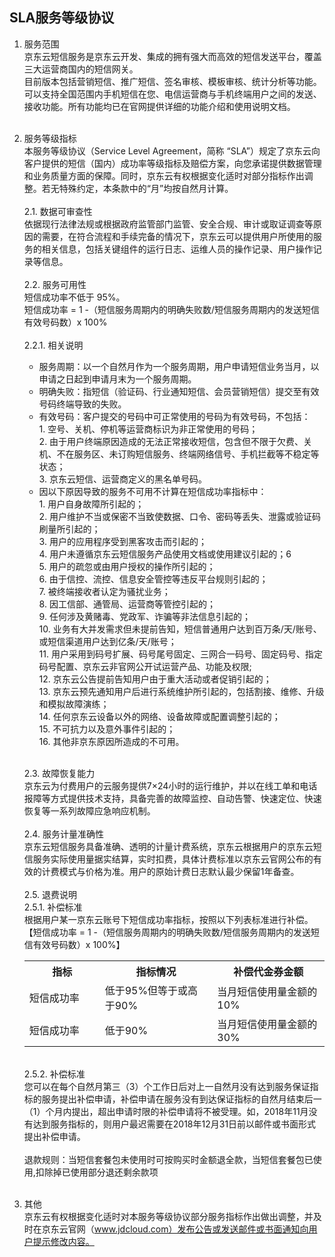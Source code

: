 ## SLA服务等级协议 <br>

1. 服务范围<br>
京东云短信服务是京东云开发、集成的拥有强大而高效的短信发送平台，覆盖三大运营商国内的短信网关。<br>
目前版本包括营销短信、推广短信、签名审核、模板审核、统计分析等功能。可以支持全国范围内手机短信在您、电信运营商与手机终端用户之间的发送、接收功能。所有功能均已在官网提供详细的功能介绍和使用说明文档。<br><br>
2. 服务等级指标<br>
本服务等级协议（Service Level Agreement，简称 “SLA”）规定了京东云向客户提供的短信（国内）成功率等级指标及赔偿方案，向您承诺提供数据管理和业务质量方面的保障。同时，京东云有权根据变化适时对部分指标作出调整。若无特殊约定，本条款中的“月”均按自然月计算。<br><br>
    2.1. 数据可审查性<br>
    依据现行法律法规或根据政府监管部门监管、安全合规、审计或取证调查等原因的需要，在符合流程和手续完备的情况下，京东云可以提供用户所使用的服务的相关信息，包括关键组件的运行日志、运维人员的操作记录、用户操作记录等信息。<br><br>
    2.2. 服务可用性<br>
    短信成功率不低于 95%。<br>
    短信成功率 = 1 -（短信服务周期内的明确失败数/短信服务周期内的发送短信有效号码数）x 100%<br><br>
    2.2.1. 相关说明<br>
    - 服务周期：以一个自然月作为一个服务周期，用户申请短信业务当月，以申请之日起到申请月末为一个服务周期。<br>
    - 明确失败：指短信（验证码、行业通知短信、会员营销短信）提交至有效号码终端导致的失败。<br>
    - 有效号码：客户提交的号码中可正常使用的号码为有效号码，不包括：<br>
            1.	空号、关机、停机等运营商标识为非正常使用的号码；<br>
            2.	由于用户终端原因造成的无法正常接收短信，包含但不限于欠费、关机、不在服务区、未订购短信服务、终端网络信号、手机拦截等不稳定等状态；<br>
            3.	京东云短信、运营商定义的黑名单号码。<br> 
    - 因以下原因导致的服务不可用不计算在短信成功率指标中：<br>
            1.	用户自身故障所引起的；<br>
            2.	用户维护不当或保密不当致使数据、口令、密码等丢失、泄露或验证码刷量所引起的；<br>
            3.	用户的应用程序受到黑客攻击而引起的；<br>
            4.	用户未遵循京东云短信服务产品使用文档或使用建议引起的；6<br>
            5.	用户的疏忽或由用户授权的操作所引起的；<br>
            6.	由于信控、流控、信息安全管控等违反平台规则引起的；<br>
            7.	被终端接收者认定为骚扰业务；<br>
            8.	因工信部、通管局、运营商等管控引起的；<br>
            9.	任何涉及黄赌毒、党政军、诈骗等非法信息引起的；<br>
            10.	业务有大并发需求但未提前告知，短信普通用户达到百万条/天/账号、或短信渠道用户达到亿条/天/账号；<br>
            11.	用户采用到码号扩展、码号尾号固定、三网合一码号、固定码号、指定码号配置、京东云非官网公开试运营产品、功能及权限;<br>
            12.	京东云公告提前告知用户由于重大活动或者促销引起的；<br>
            13.	京东云预先通知用户后进行系统维护所引起的，包括割接、维修、升级和模拟故障演练；<br>
            14.	任何京东云设备以外的网络、设备故障或配置调整引起的；<br>
            15.	不可抗力以及意外事件引起的；<br>
            16.	其他非京东原因所造成的不可用。<br><br>

    2.3. 故障恢复能力<br>
    京东云为付费用户的云服务提供7×24小时的运行维护，并以在线工单和电话报障等方式提供技术支持，具备完善的故障监控、自动告警、快速定位、快速恢复等一系列故障应急响应机制。<br><br>
    2.4. 服务计量准确性<br>
    京东云短信服务具备准确、透明的计量计费系统，京东云根据用户的京东云短信服务实际使用量据实结算，实时扣费，具体计费标准以京东云官网公布的有效的计费模式与价格为准。用户的原始计费日志默认最少保留1年备查。<br><br>
    2.5. 退费说明<br>
    2.5.1. 补偿标准<br>
    根据用户某一京东云账号下短信成功率指标，按照以下列表标准进行补偿。<br>
    【短信成功率 = 1 -（短信服务周期内的明确失败数/短信服务周期内的发送短信有效号码数）x 100%】<br>    
    <table>
         <tr align="center">
            <th width="200">指标</th>
            <th width="300">指标情况</th>
            <th width="300">补偿代金券金额</th>
         </tr>
          <tr>
             <td>短信成功率</td>
             <td>低于95%但等于或高于90%</td>
             <td>当月短信使用量金额的10%</td>
          </tr>
          <tr>
             <td>短信成功率</td>
             <td>低于90%</td>
             <td>当月短信使用量金额的30%</td>
          </tr>
    </table><br>
    2.5.2. 补偿标准<br>
    您可以在每个自然月第三（3）个工作日后对上一自然月没有达到服务保证指标的服务提出补偿申请，补偿申请在服务没有到达保证指标的自然月结束后一（1）个月内提出，超出申请时限的补偿申请将不被受理。如，2018年11月没有达到服务指标的，则用户最迟需要在2018年12月31日前以邮件或书面形式提出补偿申请。<br><br>
    退款规则：当短信套餐包未使用时可按购买时金额退全款，当短信套餐包已使用,扣除掉已使用部分退还剩余款项<br><br>
3. 其他<br>
 京东云有权根据变化适时对本服务等级协议部分服务指标作出做出调整，并及时在京东云官网（www.jdcloud.com）发布公告或发送邮件或书面通知向用户提示修改内容。

